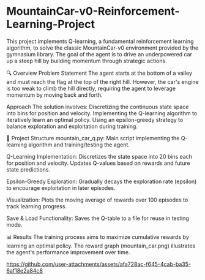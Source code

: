 # MountainCar-v0-Reinforcement-Learning-Project
This project implements Q-learning, a fundamental reinforcement learning algorithm, to solve the classic MountainCar-v0 environment provided by the gymnasium library. The goal of the agent is to drive an underpowered car up a steep hill by building momentum through strategic actions.

🔍 Overview
Problem Statement
The agent starts at the bottom of a valley and must reach the flag at the top of the right hill. However, the car's engine is too weak to climb the hill directly, requiring the agent to leverage momentum by moving back and forth.

Approach
The solution involves:
Discretizing the continuous state space into bins for position and velocity.
Implementing the Q-learning algorithm to iteratively learn an optimal policy.
Using an epsilon-greedy strategy to balance exploration and exploitation during training.

📁 Project Structure
mountain_car_q.py: Main script implementing the Q-learning algorithm and training/testing the agent.

Q-Learning Implementation:
Discretizes the state space into 20 bins each for position and velocity.
Updates Q-values based on rewards and future state predictions.

Epsilon-Greedy Exploration:
Gradually decays the exploration rate (epsilon) to encourage exploitation in later episodes.

Visualization:
Plots the moving average of rewards over 100 episodes to track learning progress.

Save & Load Functionality:
Saves the Q-table to a file for reuse in testing mode.

📊 Results
The training process aims to maximize cumulative rewards by learning an optimal policy. The reward graph (mountain_car.png) illustrates the agent's performance improvement over time.

https://github.com/user-attachments/assets/afa728ac-f645-4cab-ba35-6af18e2a84c8



